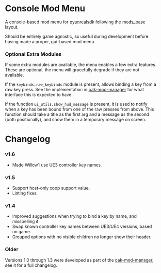 # Console Mod Menu
A console-based mod menu for [pyunrealsdk](https://github.com/bl-sdk/pyunrealsdk/) following the
[mods_base](https://github.com/bl-sdk/mods_base/) layout.

Should be entirely game agnostic, so useful during development before having made a proper,
gui-based mod menu.

### Optional Extra Modules
If some extra modules are available, the menu enables a few extra features. These are optional, the
menu will gracefully degrade if they are not available.

If the `keybinds.raw_keybinds` module is present, allows binding a key from a raw key press. See
the implementation in
[oak-mod-manager](https://github.com/bl-sdk/oak-mod-manager/blob/master/src/keybinds/raw_keybinds.py)
for what interface this is expected to have.

If the function `ui_utils.show_hud_message` is present, it is used to notify when a key has been
bound from one of the raw presses from above. This function should take a title as the first arg and
a message as the second (both positionally), and show them in a temporary message on screen.

# Changelog

### v1.6
- Made Willow1 use UE3 controller key names.

### v1.5
- Support host-only coop support value.
- Linting fixes.

### v1.4
- Improved suggestions when trying to bind a key by name, and misspelling it.
- Swap known controller key names between UE3/UE4 versions, based on game.
- Grouped options with no visible children no longer show their header.
  
### Older
Versions 1.0 through 1.3 were developed as part of the
[oak-mod-manager](https://github.com/bl-sdk/oak-mod-manager/blob/master/changelog.md#v14), see it
for a full changelog.
